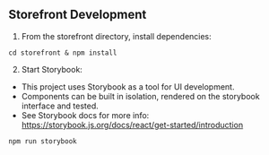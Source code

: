## Storefront Development

1. From the storefront directory, install dependencies:
```
cd storefront & npm install
```
2. Start Storybook:
- This project uses Storybook as a tool for UI development. 
- Components can be built in isolation, rendered on the storybook interface and tested. 
- See Storybook docs for more info: https://storybook.js.org/docs/react/get-started/introduction
```
npm run storybook
```
